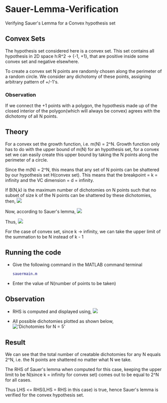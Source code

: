 # Sauer-Lemma-Verification
Verifying Sauer's Lemma for a Convex hypothesis set

## Convex Sets
The hypothesis set considered here is a convex set. This set contains all hypothesis in 2D space h:R^2 -> {-1, +1}, that are positive inside some convex set and negative elsewhere.

To create a convex set N points are randomly chosen along the perimeter of a random circle. We consider any dichotomy of these points, assigning arbitrary pattern of +/-1's.

### Observation
If we connect the +1 points with a polygon, the hypothesis made up of the closed interior of the polygon(which will always be convex) agrees with the dichotomy of all N points.

## Theory
For a convex set the growth function, i.e. m(N) = 2^N. Growth function only has  to do with the upper bound of m(N) for an hypothesis set, for a convex set we can easily create this upper bound by taking the N points along the perimeter of a circle.

Since the m(N) = 2^N, this means that any set of N points can be shattered by our hypothesis set H(convex set). This means that the breakpoint = k = infinity and the VC dimension = d = infinity.

If B(N,k) is the maximum number of dichotomies on N points such that no subset of size k of the N points can be shattered by these dichotomies, then,
![]('Images/Sauer.PNG')

Now, according to Sauer's lemma,
![]('Images/Sauer2.PNG')

Thus,
![]('Images/Sauer3.PNG')

For the case of convex set, since k -> infinity, we can take the upper limit of the summation to be N instead of k - 1
## Running the code
* Give the following command in the MATLAB command terminal
  ```MATLAB
  sauermain.m
  ```
* Enter the value of N(number of points to be taken)

## Observation
* RHS is computed and displayed using,
![]('Images/Sauer2.PNG')

* All possible dichotomies plotted as shown below,
!['Dichotomies for N = 5']('Images/Dichotomies.PNG')

## Result
We can see that the total number of creatable dichotomies for any N equals 2^N, i.e. the N points are shattered no matter what N we take.

The RHS of Sauer's lemma when computed for this case, keeping the upper limit to be N(since k = infinity for convex set) comes out to be equal to 2^N for all cases.

Thus LHS <= RHS(LHS = RHS in this case) is true, hence Sauer's lemma is verified for the convex hypothesis set.
